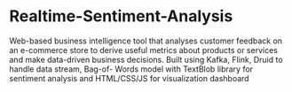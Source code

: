 # Realtime-Sentiment-Analysis
Web-based business intelligence tool that analyses customer feedback on an e-commerce store to derive useful metrics about products or services and make data-driven business decisions. Built using Kafka, Flink, Druid to handle data stream, Bag-of- Words model with TextBlob library for sentiment analysis and HTML/CSS/JS for visualization dashboard

